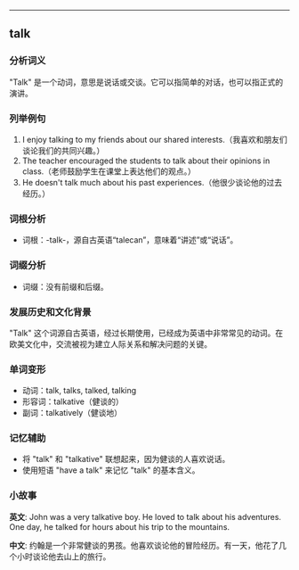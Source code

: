 
---------------
## talk
### 分析词义
"Talk" 是一个动词，意思是说话或交谈。它可以指简单的对话，也可以指正式的演讲。

### 列举例句
1. I enjoy talking to my friends about our shared interests.（我喜欢和朋友们谈论我们的共同兴趣。）
2. The teacher encouraged the students to talk about their opinions in class.（老师鼓励学生在课堂上表达他们的观点。）
3. He doesn't talk much about his past experiences.（他很少谈论他的过去经历。）

### 词根分析
- 词根：-talk-，源自古英语“talecan”，意味着“讲述”或“说话”。

### 词缀分析
- 词缀：没有前缀和后缀。

### 发展历史和文化背景
"Talk" 这个词源自古英语，经过长期使用，已经成为英语中非常常见的动词。在欧美文化中，交流被视为建立人际关系和解决问题的关键。

### 单词变形
- 动词：talk, talks, talked, talking
- 形容词：talkative（健谈的）
- 副词：talkatively（健谈地）

### 记忆辅助
- 将 "talk" 和 "talkative" 联想起来，因为健谈的人喜欢说话。
- 使用短语 "have a talk" 来记忆 "talk" 的基本含义。

### 小故事
**英文**:
John was a very talkative boy. He loved to talk about his adventures. One day, he talked for hours about his trip to the mountains.

**中文**:
约翰是一个非常健谈的男孩。他喜欢谈论他的冒险经历。有一天，他花了几个小时谈论他去山上的旅行。

